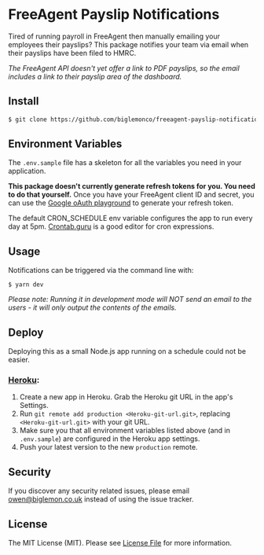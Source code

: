 # FreeAgent Payslip Notifications

Tired of running payroll in FreeAgent then manually emailing your employees their payslips? This package notifies your team via email when their payslips have been filed to HMRC. 

_The FreeAgent API doesn't yet offer a link to PDF payslips, so the email includes a link to their payslip area of the dashboard._

## Install
``` bash
$ git clone https://github.com/biglemonco/freeagent-payslip-notifications.git
```

## Environment Variables
The `.env.sample` file has a skeleton for all the variables you need in your application. 

**This package doesn't currently generate refresh tokens for you. You need to do that yourself.** Once you have your FreeAgent client ID and secret, you can use the [Google oAuth playground](https://developers.google.com/oauthplayground) to generate your refresh token.

The default CRON_SCHEDULE env variable configures the app to run every day at 5pm. [Crontab.guru](https://crontab.guru) is a good editor for cron expressions.

## Usage
Notifications can be triggered via the command line with:

```
$ yarn dev
```

_Please note: Running it in development mode will NOT send an email to the users - it will only output the contents of the emails._

## Deploy
Deploying this as a small Node.js app running on a schedule could not be easier. 

### [Heroku](https://dashboard.heroku.com/):

1. Create a new app in Heroku. Grab the Heroku git URL in the app's Settings.
2. Run `git remote add production <Heroku-git-url.git>`, replacing `<Heroku-git-url.git>` with your git URL.
3. Make sure you that all environment variables listed above (and in `.env.sample`) are configured in the Heroku app settings.
4. Push your latest version to the new `production` remote.

## Security
If you discover any security related issues, please email owen@biglemon.co.uk instead of using the issue tracker.

## License
The MIT License (MIT). Please see [License File](LICENSE.md) for more information.

